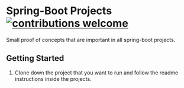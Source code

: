 # Spring-Boot Projects [![contributions welcome](https://img.shields.io/badge/contributions-welcome-brightgreen.svg?style=flat)](https://github.com/dwyl/esta/issues)
Small proof of concepts that are important in all spring-boot projects.

## Getting Started
1. Clone down the project that you want to run and follow the readme instructions inside the projects.
